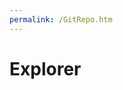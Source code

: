 ```yaml
---
permalink: /GitRepo.htm
---
```

# Explorer
<div id="a"></div>
<script src="https://code.jquery.com/jquery-3.6.0.min.js" integrity="sha256-/xUj+3OJU5yExlq6GSYGSHk7tPXikynS7ogEvDej/m4=" crossorigin="anonymous"></script>
<script type="text/javascript">
  $.ajaxSetup({
    headers: { 'Access-Control-Allow-Origi': 'null' }
});
  $("#a").load("https://github.com/EcologicCode/informatique");
  </script>
